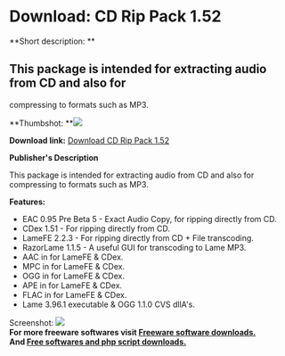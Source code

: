 # Download: CD Rip Pack 1.52

**Short description: **

## This package is intended for extracting audio from CD and also for
compressing to formats such as MP3.

  
**Thumbshot: **![](http://www.freewarefiles.com/screenshot/cdrippack_md.gif)   
  
**Download link:** [Download CD Rip Pack 1.52](http://freesoftwares.boysofts.com/CD-Rip-Pack_program_17239.html)  
  

**Publisher's Description**  
  

This package is intended for extracting audio from CD and also for compressing
to formats such as MP3.

**Features:**

  * EAC 0.95 Pre Beta 5 - Exact Audio Copy, for ripping directly from CD. 
  * CDex 1.51 - For ripping directly from CD. 
  * LameFE 2.2.3 - For ripping directly from CD + File transcoding. 
  * RazorLame 1.1.5 - A useful GUI for transcoding to Lame MP3. 
  * AAC in for LameFE & CDex. 
  * MPC in for LameFE & CDex. 
  * OGG in for LameFE & CDex. 
  * APE in for LameFE & CDex. 
  * FLAC in for LameFE & CDex. 
  * Lame 3.96.1 executable & OGG 1.1.0 CVS dllA's. 

  
  
Screenshot: ![](http://www.freewarefiles.com/screenshot/cdrippack.gif)  
**For more freeware softwares visit [Freeware software downloads.](http://freesoftwares.boysofts.com/)**   
**And [Free softwares and php script downloads.](http://www.boysofts.com/)**

